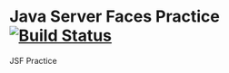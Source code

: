 # Java Server Faces Practice [![Build Status](https://travis-ci.org/bhupal4all/jsf-practice.svg?branch=master)](https://travis-ci.org/bhupal4all/jsf-practice)
JSF Practice
